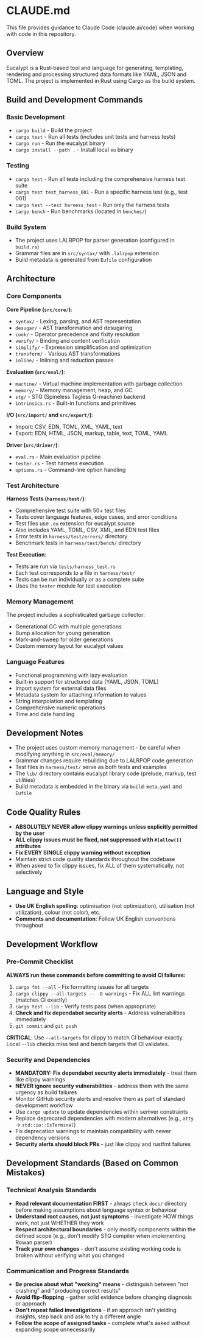 # CLAUDE.md

This file provides guidance to Claude Code (claude.ai/code) when working with code in this repository.

## Overview

Eucalypt is a Rust-based tool and language for generating, templating, rendering and processing structured data formats like YAML, JSON and TOML. The project is implemented in Rust using Cargo as the build system.

## Build and Development Commands

### Basic Development
- `cargo build` - Build the project
- `cargo test` - Run all tests (includes unit tests and harness tests)
- `cargo run` - Run the eucalypt binary
- `cargo install --path .` - Install local `eu` binary

### Testing
- `cargo test` - Run all tests including the comprehensive harness test suite
- `cargo test test_harness_001` - Run a specific harness test (e.g., test 001)
- `cargo test --test harness_test` - Run only the harness tests
- `cargo bench` - Run benchmarks (located in `benches/`)

### Build System
- The project uses LALRPOP for parser generation (configured in `build.rs`)
- Grammar files are in `src/syntax/` with `.lalrpop` extension
- Build metadata is generated from `Eufile` configuration

## Architecture

### Core Components

**Core Pipeline (`src/core/`)**:
- `syntax/` - Lexing, parsing, and AST representation
- `desugar/` - AST transformation and desugaring
- `cook/` - Operator precedence and fixity resolution
- `verify/` - Binding and content verification
- `simplify/` - Expression simplification and optimization
- `transform/` - Various AST transformations
- `inline/` - Inlining and reduction passes

**Evaluation (`src/eval/`)**:
- `machine/` - Virtual machine implementation with garbage collection
- `memory/` - Memory management, heap, and GC
- `stg/` - STG (Spineless Tagless G-machine) backend
- `intrinsics.rs` - Built-in functions and primitives

**I/O (`src/import/` and `src/export/`)**:
- Import: CSV, EDN, TOML, XML, YAML, text
- Export: EDN, HTML, JSON, markup, table, text, TOML, YAML

**Driver (`src/driver/`)**:
- `eval.rs` - Main evaluation pipeline
- `tester.rs` - Test harness execution
- `options.rs` - Command-line option handling

### Test Architecture

**Harness Tests (`harness/test/`)**:
- Comprehensive test suite with 50+ test files
- Tests cover language features, edge cases, and error conditions
- Test files use `.eu` extension for eucalypt source
- Also includes YAML, TOML, CSV, XML, and EDN test files
- Error tests in `harness/test/errors/` directory
- Benchmark tests in `harness/test/bench/` directory

**Test Execution**:
- Tests are run via `tests/harness_test.rs`
- Each test corresponds to a file in `harness/test/`
- Tests can be run individually or as a complete suite
- Uses the `tester` module for test execution

### Memory Management

The project includes a sophisticated garbage collector:
- Generational GC with multiple generations
- Bump allocation for young generation
- Mark-and-sweep for older generations
- Custom memory layout for eucalypt values

### Language Features

- Functional programming with lazy evaluation
- Built-in support for structured data (YAML, JSON, TOML)
- Import system for external data files
- Metadata system for attaching information to values
- String interpolation and templating
- Comprehensive numeric operations
- Time and date handling

## Development Notes

- The project uses custom memory management - be careful when modifying anything in `src/eval/memory/`
- Grammar changes require rebuilding due to LALRPOP code generation
- Test files in `harness/test/` serve as both tests and examples
- The `lib/` directory contains eucalypt library code (prelude, markup, test utilities)
- Build metadata is embedded in the binary via `build-meta.yaml` and `Eufile`

## Code Quality Rules

- **ABSOLUTELY NEVER allow clippy warnings unless explicitly permitted by the user**
- **ALL clippy issues must be fixed, not suppressed with `#[allow()]` attributes**
- **Fix EVERY SINGLE clippy warning without exception**
- Maintain strict code quality standards throughout the codebase
- When asked to fix clippy issues, fix ALL of them systematically, not selectively

## Language and Style

- **Use UK English spelling**: optimisation (not optimization), utilisation (not utilization), colour (not color), etc.
- **Comments and documentation**: Follow UK English conventions throughout

## Development Workflow

### Pre-Commit Checklist
**ALWAYS run these commands before committing to avoid CI failures:**
1. `cargo fmt --all` - Fix formatting issues for all targets
2. `cargo clippy --all-targets -- -D warnings` - Fix ALL lint warnings (matches CI exactly)
3. `cargo test --lib` - Verify tests pass (when appropriate)  
4. **Check and fix dependabot security alerts** - Address vulnerabilities immediately
5. `git commit` and `git push`

**CRITICAL**: Use `--all-targets` for clippy to match CI behaviour exactly. Local `--lib` checks miss test and bench targets that CI validates.

### Security and Dependencies
- **MANDATORY: Fix dependabot security alerts immediately** - treat them like clippy warnings
- **NEVER ignore security vulnerabilities** - address them with the same urgency as build failures
- Monitor GitHub security alerts and resolve them as part of standard development workflow
- Use `cargo update` to update dependencies within semver constraints
- Replace deprecated dependencies with modern alternatives (e.g., `atty` → `std::io::IsTerminal`)
- Fix deprecation warnings to maintain compatibility with newer dependency versions
- **Security alerts should block PRs** - just like clippy and rustfmt failures

## Development Standards (Based on Common Mistakes)

### Technical Analysis Standards  
- **Read relevant documentation FIRST** - always check `docs/` directory before making assumptions about language syntax or behaviour
- **Understand root causes, not just symptoms** - investigate HOW things work, not just WHETHER they work
- **Respect architectural boundaries** - only modify components within the defined scope (e.g., don't modify STG compiler when implementing Rowan parser)
- **Track your own changes** - don't assume existing working code is broken without verifying what you changed

### Communication and Progress Standards
- **Be precise about what "working" means** - distinguish between "not crashing" and "producing correct results"
- **Avoid flip-flopping** - gather solid evidence before changing diagnosis or approach
- **Don't repeat failed investigations** - if an approach isn't  yielding insights, step back and ask to try a different angle
- **Follow the scope of assigned tasks** - complete what's asked without expanding scope unnecessarily
